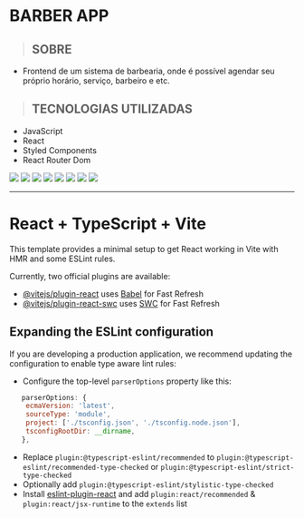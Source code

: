 # BARBER APP
> ## SOBRE
   * Frontend de um sistema de barbearia, onde é possível agendar seu próprio horário, serviço, barbeiro e etc.

> ## TECNOLOGIAS UTILIZADAS
   * JavaScript
   * React
   * Styled Components
   * React Router Dom

![](public/images/print-inicio.jpeg) 
![](public/images/print-unidade.jpeg)
![](public/images/print-servico.jpeg)
![](public/images/print-profissional.jpeg)
![](public/images/print-data.jpeg)
![](public/images/print-horario.jpeg)
![](public/images/print-agendamento.jpeg)
![](public/images/print-agendado.jpeg)


--------------------------------

# React + TypeScript + Vite

This template provides a minimal setup to get React working in Vite with HMR and some ESLint rules.

Currently, two official plugins are available:

- [@vitejs/plugin-react](https://github.com/vitejs/vite-plugin-react/blob/main/packages/plugin-react/README.md) uses [Babel](https://babeljs.io/) for Fast Refresh
- [@vitejs/plugin-react-swc](https://github.com/vitejs/vite-plugin-react-swc) uses [SWC](https://swc.rs/) for Fast Refresh

## Expanding the ESLint configuration

If you are developing a production application, we recommend updating the configuration to enable type aware lint rules:

- Configure the top-level `parserOptions` property like this:

```js
   parserOptions: {
    ecmaVersion: 'latest',
    sourceType: 'module',
    project: ['./tsconfig.json', './tsconfig.node.json'],
    tsconfigRootDir: __dirname,
   },
```

- Replace `plugin:@typescript-eslint/recommended` to `plugin:@typescript-eslint/recommended-type-checked` or `plugin:@typescript-eslint/strict-type-checked`
- Optionally add `plugin:@typescript-eslint/stylistic-type-checked`
- Install [eslint-plugin-react](https://github.com/jsx-eslint/eslint-plugin-react) and add `plugin:react/recommended` & `plugin:react/jsx-runtime` to the `extends` list

